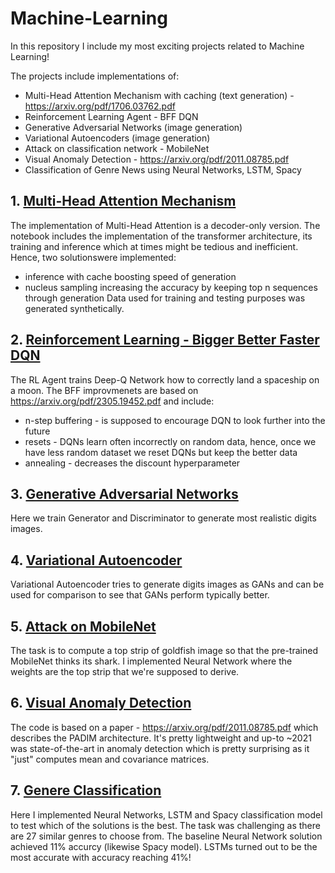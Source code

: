 # Machine-Learning

In this repository I include my most exciting projects related to Machine Learning!

The projects include implementations of:
- Multi-Head Attention Mechanism with caching (text generation) - https://arxiv.org/pdf/1706.03762.pdf
- Reinforcement Learning Agent - BFF DQN
- Generative Adversarial Networks (image generation)
- Variational Autoencoders (image generation)
- Attack on classification network - MobileNet
- Visual Anomaly Detection - https://arxiv.org/pdf/2011.08785.pdf
- Classification of Genre News using Neural Networks, LSTM, Spacy

## 1. [Multi-Head Attention Mechanism](https://github.com/pnarkiewicz/Machine-Learning/blob/main/Deep%20Neural%20Networks%20-%20Notebooks/Transformer-Attention.ipynb)

The implementation of Multi-Head Attention is a decoder-only version. The notebook includes the implementation of the transformer architecture, its training and inference which at times might be tedious and inefficient. Hence, two solutionswere implemented:
- inference with cache boosting speed of generation
- nucleus sampling increasing the accuracy by keeping top n sequences through generation
Data used for training and testing purposes was generated synthetically.

## 2. [Reinforcement Learning - Bigger Better Faster DQN](https://github.com/pnarkiewicz/Machine-Learning/blob/main/Deep%20Neural%20Networks%20-%20Notebooks/Reinforcement-Learning-BFF.ipynb)

The RL Agent trains Deep-Q Network how to correctly land a spaceship on a moon. The BFF improvmenets are based on https://arxiv.org/pdf/2305.19452.pdf and include:
- n-step buffering - is supposed to encourage DQN to look further into the future
- resets - DQNs learn often incorrectly on random data, hence, once we have less random dataset we reset DQNs but keep the better data
- annealing - decreases the discount hyperparameter

## 3. [Generative Adversarial Networks](https://github.com/pnarkiewicz/Machine-Learning/blob/main/Deep%20Neural%20Networks%20-%20Notebooks/GAN.ipynb)

Here we train Generator and Discriminator to generate most realistic digits images.

## 4. [Variational Autoencoder](https://github.com/pnarkiewicz/Machine-Learning/blob/main/Deep%20Neural%20Networks%20-%20Notebooks/VAE.ipynb)

Variational Autoencoder tries to generate digits images as GANs and can be used for comparison to see that GANs perform typically better.

## 5. [Attack on MobileNet](https://github.com/pnarkiewicz/Machine-Learning/blob/main/Deep%20Neural%20Networks%20-%20Notebooks/Goldfish-to-shark.ipynb)

The task is to compute a top strip of goldfish image so that the pre-trained MobileNet thinks its shark. I implemented Neural Network where the weights are the top strip that we're supposed to derive.

## 6. [Visual Anomaly Detection](https://github.com/pnarkiewicz/Machine-Learning/blob/main/Deep%20Neural%20Networks%20-%20Notebooks/Visual_anomaly_detection.ipynb)

The code is based on a paper - https://arxiv.org/pdf/2011.08785.pdf which describes the PADIM architecture. It's pretty lightweight and up-to ~2021 was state-of-the-art in anomaly detection which is pretty surprising as it "just" computes mean and covariance matrices.

## 7. [Genere Classification](https://github.com/pnarkiewicz/Machine-Learning/tree/main/genre_classification)

Here I implemented Neural Networks, LSTM and Spacy classification model to test which of the solutions is the best. The task was challenging as there are 27 similar genres to choose from. The baseline Neural Network solution achieved 11% accurcy (likewise Spacy model). LSTMs turned out to be the most accurate with accuracy reaching 41%!



